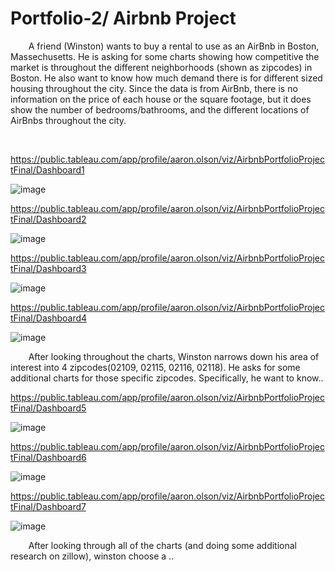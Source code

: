 # Portfolio-2/ Airbnb Project

&ensp;&thinsp;&ensp;&thinsp;&ensp;&thinsp;A friend (Winston) wants to buy a rental to use as an AirBnb in Boston, Massechusetts.  He is asking for some charts showing how competitive the market is throughout the different neighborhoods (shown as zipcodes) in Boston.  He also want to know how much demand there is for different sized housing throughout the city.  Since the data is from AirBnb, there is no information on the price of each house or the square footage, but it does show the number of bedrooms/bathrooms, and the different locations of AirBnbs throughout the city.

&nbsp;


https://public.tableau.com/app/profile/aaron.olson/viz/AirbnbPortfolioProjectFinal/Dashboard1

![image](https://github.com/A-Olson8/Portfolio-2/assets/95314634/afe8280a-763b-4d8e-836a-21366d982db9)

https://public.tableau.com/app/profile/aaron.olson/viz/AirbnbPortfolioProjectFinal/Dashboard2

![image](https://github.com/A-Olson8/Portfolio-2/assets/95314634/9164c3e9-aacb-47fe-bad2-d23cae0cf378)

https://public.tableau.com/app/profile/aaron.olson/viz/AirbnbPortfolioProjectFinal/Dashboard3

![image](https://github.com/A-Olson8/Portfolio-2/assets/95314634/0562ddab-f006-4466-a466-402177817b3c)

https://public.tableau.com/app/profile/aaron.olson/viz/AirbnbPortfolioProjectFinal/Dashboard4

![image](https://github.com/A-Olson8/Portfolio-2/assets/95314634/55ffc7c1-6e88-42f8-88f4-37f40a106575)




&ensp;&thinsp;&ensp;&thinsp;&ensp;&thinsp;After looking throughout the charts, Winston narrows down his area of interest into 4 zipcodes(02109, 02115, 02116, 02118).  He asks for some additional charts for those specific zipcodes. Specifically, he want to know.. 




https://public.tableau.com/app/profile/aaron.olson/viz/AirbnbPortfolioProjectFinal/Dashboard5

![image](https://github.com/A-Olson8/Portfolio-2/assets/95314634/fd46e7c1-d8e1-4d73-8b03-f1fcbf12d536)

https://public.tableau.com/app/profile/aaron.olson/viz/AirbnbPortfolioProjectFinal/Dashboard6

![image](https://github.com/A-Olson8/Portfolio-2/assets/95314634/ad49a8d9-a04d-4d0c-805a-27c5152db1c5)

https://public.tableau.com/app/profile/aaron.olson/viz/AirbnbPortfolioProjectFinal/Dashboard7

![image](https://github.com/A-Olson8/Portfolio-2/assets/95314634/f039cd3b-5599-4f83-ba05-e9e6dface554)




&ensp;&thinsp;&ensp;&thinsp;&ensp;&thinsp;After looking through all of the charts (and doing some additional research on zillow), winston choose a ..
